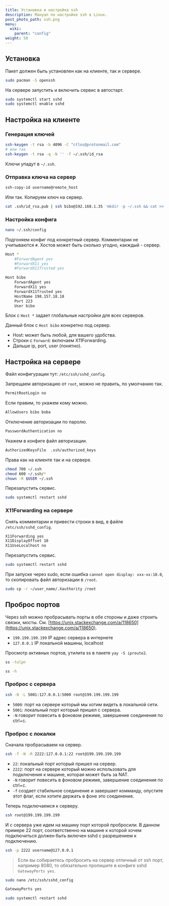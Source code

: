 ```yaml
---
title: Установка и настройка ssh
description: Мануал по настройке ssh в Linux.
post_photo_path: ssh.png
menu:
  wiki:
    parent: "config"
weight: 50
---
```


## Установка

Пакет должен быть установлен как на клиенте, так и сервере.

```bash
sudo pacman -S openssh
```

На сервере запустить и включить сервис в автостарт.

```bash
sudo systemctl start sshd
sudo systemctl enable sshd
```

## Настройка на клиенте

### Генерация ключей

```bash
ssh-keygen -t rsa -b 4096 -C "ctlos@protonmail.com"
# или так
ssh-keygen -t rsa -q -N '' -f ~/.ssh/id_rsa
```

Ключи упадут в `~/.ssh`.

### Отправка ключа на сервер

```bash
ssh-copy-id username@remote_host
```

Или так. Копируем ключ на сервер.

```bash
cat .ssh/id_rsa.pub | ssh bibo@192.168.1.35 'mkdir -p ~/.ssh && cat >> .ssh/authorized_keys'
```

### Настройка конфига

```bash
nano ~/.ssh/config
```

Подгоняем конфиг под конкретный сервер. Комментарии не учитываются `#`. Хостов может быть сколько угодно, какждый - сервер.

```bash
Host *
    #ForwardAgent yes
    #ForwardX11 yes
    #ForwardX11Trusted yes

Host bibo
    ForwardAgent yes
    ForwardX11 yes
    ForwardX11Trusted yes
    HostName 198.157.18.18
    Port 223
    User bibo
```

Блок с `Host *` задает глобальные настройки для всех серверов.

Данный блок с `Host bibo` конкретно под сервер.

- Host: может быть любой, для вашего удобства.
- Строки c `Forward`: включаем X11Forwarding.
- Дальше ip, port, user (понятно).

## Настройка на сервере

Файл конфигурации тут: `/etc/ssh/sshd_config`.

Запрещаем авторизацию от `root`, можно не править, по умолчанию так.

```bash
PermitRootLogin no
```

Если правим, то укажем кому можно.

```bash
AllowUsers bibo boba
```

Отключение авторизации по паролю.

```bash
PasswordAuthentication no
```

Укажем в конфиге файл авторизации.

```bash
AuthorizedKeysFile  .ssh/authorized_keys
```

Права как на клиенте так и на сервере.

```bash
chmod 700 ~/.ssh
chmod 600 ~/.ssh/*
chown -R $USER ~/.ssh
```

Перезапустить сервис.

```bash
sudo systemctl restart sshd
```

### X11Forwarding на сервере

Снять комментарии и привести строки в вид, в файле `/etc/ssh/sshd_config`.

```bash
X11Forwarding yes
X11DisplayOffset 10
X11UseLocalhost no
```

Перезапустить сервис.

```bash
sudo systemctl restart sshd
```

При запуске через sudo, если ошибка `cannot open display: xxx-xx:10.0`, то скопировать файл авторизации в `/root`.

```bash
sudo cp -r ~/user_name/.Xauthority /root
```

## Проброс портов

Через ssh можно пробрасывать порты в обе стороны и даже строить связки, мосты. См. [https://unix.stackexchange.com/a/118650](https://unix.stackexchange.com/a/118650).

- `199.199.199.199` IP адрес сервера в интернете
- `127.0.0.1` IP локальной машины, localhost

Просмотр активных портов, утилита ss в пакете `yay -S iproute2`.

```bash
ss -tulpn

ss -h
```

### Проброс с сервера

```bash
ssh -N -L 5001:127.0.0.1:5000 root@199.199.199.199
```

- `5000`: порт на сервере который мы хотим видеть в локальной сети.
- `5001`: локальный порт который пришел с сервера.
- `-N` говорит повесить в фоновом режиме, завершение соединения по ctrl+c.

### Проброс с локалки

Сначала пробрасываем на сервер.

```bash
ssh -f -N -R 2222:127.0.0.1:22 root@199.199.199.199
```

- `22`: локальный порт который пришел на сервер.
- `2222`: порт на сервере который можно использовать для подключения к машине, которая может быть за NAT.
- `-N` говорит повесить в фоновом режиме, завершение соединения по ctrl+c.
- `-f` создает стабильное соединение и завершает комманду, опустите этот флаг, если хотите держать в фоне это соединение.

Теперь подключаемся к серверу.

```bash
ssh root@199.199.199.199
```

И с сервера уже идем на машину порт которой пробросили. В данном примере 22 порт, соответственно на машине к которой хочем подключиться должен быть включен sshd с разрешением к подключению.

```bash
ssh -p 2222 username@127.0.0.1
```

> Если вы собираетесь пробросить на сервер отличный от ssh порт, например 8080, то обязательно пропишите в конфиге sshd `GatewayPorts yes`.

```bash
sudo nano /etc/ssh/sshd_config

GatewayPorts yes

sudo systemctl restart sshd
```
